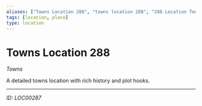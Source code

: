 ```yaml
---
aliases: ["Towns Location 288", "towns location 288", "288 Location Towns"]
tags: [location, place]
type: location
---
```


# Towns Location 288

*Towns*

A detailed towns location with rich history and plot hooks.

---
*ID: LOC00287*